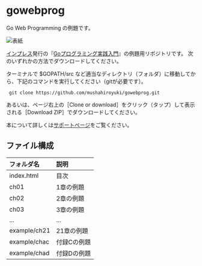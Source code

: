 # gowebprog
Go Web Programming の例題です。

![表紙](http://www.marlin-arms.com/jpn/arts/books-small/goweb.png)


[インプレス](http://book.impress.co.jp/booklist/)発行の『[Goプログラミング実践入門](http://www.marlin-arms.com/support/goweb/)』の例題用リポジトリです。
次のいずれかの方法でダウンロードしてください。

  ターミナルで \$GOPATH/src</tt> など適当なディレクトリ（フォルダ）に移動してから、下記のコマンドを実行してください（gitが必要です）。

     git clone https://github.com/mushahiroyuki/gowebprog.git


 あるいは、ページ右上の［Clone or download］をクリック（タップ）して表示される［Download ZIP］でダウンロードしてください。


本について詳しくは[サポートページ](http://www.marlin-arms.com/support/goweb/)をご覧ください。


## ファイル構成

|フォルダ名  |説明         |
|:--        |:--         |
|index.html       |目次    |
|ch01       |1章の例題    |
|ch02       |2章の例題    |
|ch03       |3章の例題    |
|...        |...         |
|example/ch21       |21章の例題   |
|example/chac       |付録Cの例題   |
|example/chad       |付録Dの例題   |

